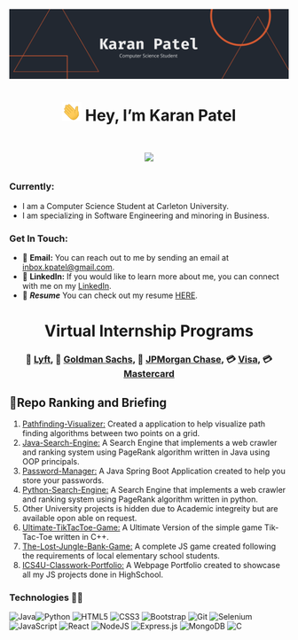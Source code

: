<img src="LinkedIn Banner.png"/>

<h1 align="center">
<img width="35" src="https://github.com/1999AZZAR/1999AZZAR/blob/main/resources/img/waving.gif"> Hey, I’m Karan Patel
<h1>

<!-- Typing SVG by DenverCoder1 - https://github.com/DenverCoder1/readme-typing-svg -->
<p align="center">
  <a href="https://github.com/DenverCoder1/readme-typing-svg"><img src="https://readme-typing-svg.herokuapp.com?size=30&color=808080&center=true&vCenter=true&lines=Computer+Science+Student;Software+Developer"></a>
</p>

<!-- Social icons section -->
<!-- <p align="center">
  
</p> -->

<!-- <br/> -->

### Currently:
- I am a Computer Science Student at Carleton University. 
- I am specializing in Software Engineering and minoring in Business.

### Get In Touch:
- :email: **Email:** You can reach out to me by sending an email at inbox.kpatel@gmail.com. 
- 🤵 **LinkedIn:** If you would like to learn more about me, you can connect with me on my [LinkedIn](https://www.linkedin.com/in/karanpatel1501/).
- 📄 ***Resume*** You can check out my resume [HERE](https://karanpatel-15.github.io/Personal-Portfolio/assets/pdf/Karan_Patel_Resume.pdf).
<!-- - :globe_with_meridians:	**Personal Website:** (Currently Under Development) Check out my website [HERE](https://karanpatel.vercel.app/). The code is also avalible in this github repo: [Personal-Portfolio](https://github.com/Karanpatel-15/Personal-Portfolio) -->
  
<div align="center">
  <h1> Virtual Internship Programs</h1>
  
### :blue_car: [Lyft](https://github.com/Karanpatel-15/Lyft-Virtual-Internship-Program), :bank: [Goldman Sachs](https://github.com/Karanpatel-15/Goldman-Sachs-Virtual-Internship-Program), :bank: [JPMorgan Chase](https://github.com/Karanpatel-15/JPMorgan-Chase-Virtual-Internship-Program), :credit_card:	[Visa](https://github.com/Karanpatel-15/Visa-Virtual-Internship-Program), :credit_card:	[Mastercard](https://github.com/Karanpatel-15/Mastercard-Virtual-Internship-Program)
</div>

## 💯Repo Ranking and Briefing 
1. [Pathfinding-Visualizer:](https://github.com/Karanpatel-15/Pathfinding-Visualizer) Created a application to help visualize path finding algorithms between two points on a grid.
2. [Java-Search-Engine:](https://github.com/Karanpatel-15/Java-Search-Engine) A Search Engine that implements a web crawler and ranking system using PageRank algorithm written in Java using OOP principals.
3. [Password-Manager:](https://github.com/Karanpatel-15/Password-Manager) A Java Spring Boot Application created to help you store your passwords.
4. [Python-Search-Engine:](https://github.com/Karanpatel-15/Python-Search-Engine) A Search Engine that implements a web crawler and ranking system using PageRank algorithm written in python.
5. Other University projects is hidden due to Academic integreity but are available opon able on request. 
6. [Ultimate-TikTacToe-Game:](https://github.com/Karanpatel-15/Ultimate-TikTacToe-Game) A Ultimate Version of the simple game Tik-Tac-Toe written in C++.  
7. [The-Lost-Jungle-Bank-Game:](https://github.com/Karanpatel-15/The-Lost-Jungle-Bank-Game) A complete JS game created following the requirements of local elementary school students. 
8. [ICS4U-Classwork-Portfolio:](https://github.com/Karanpatel-15/ICS4U-Classwork-Portfolio) A Webpage Portfolio created to showcase all my JS projects done in HighSchool. 

### Technologies 👨‍💻

<img alt="Java" src="https://img.shields.io/badge/java-%23ED8B00.svg?&style=for-the-badge&logo=java&logoColor=white"/><img alt="Python" src="https://img.shields.io/badge/python%20-%2314354C.svg?&style=for-the-badge&logo=python&logoColor=white"/> 
<img alt="HTML5" src="https://img.shields.io/badge/html5%20-%23E34F26.svg?&style=for-the-badge&logo=html5&logoColor=white"/>
<img alt="CSS3" src="https://img.shields.io/badge/css3%20-%231572B6.svg?&style=for-the-badge&logo=css3&logoColor=white"/>
<img alt="Bootstrap" src="https://img.shields.io/badge/bootstrap%20-%23563D7C.svg?&style=for-the-badge&logo=bootstrap&logoColor=white"/>
<img alt="Git" src="https://img.shields.io/badge/git%20-%23F05033.svg?&style=for-the-badge&logo=git&logoColor=white"/>
<img alt="Selenium" src="https://img.shields.io/badge/Selenium-43B02A?style=for-the-badge&logo=Selenium&logoColor=white"/>
<img alt="JavaScript" src="https://img.shields.io/badge/javascript%20-%23323330.svg?&style=for-the-badge&logo=javascript&logoColor=%23F7DF1E"/>
<img alt="React" src="https://img.shields.io/badge/react%20-%2320232a.svg?&style=for-the-badge&logo=react&logoColor=%2361DAFB"/>
<img alt="NodeJS" src="https://img.shields.io/badge/node.js%20-%2343853D.svg?&style=for-the-badge&logo=node.js&logoColor=white"/> 
<img alt="Express.js" src="https://img.shields.io/badge/express.js%20-%23404d59.svg?&style=for-the-badge"/>
<img alt="MongoDB" src ="https://img.shields.io/badge/MongoDB-%234ea94b.svg?&style=for-the-badge&logo=mongodb&logoColor=white"/>
<img alt="C" src="https://img.shields.io/badge/c%20-%2300599C.svg?&style=for-the-badge&logo=c&logoColor=white"/>
<!---
Karanpatel-15/Karanpatel-15 is a ✨ special ✨ repository because its `README.md` (this file) appears on your GitHub profile.
You can click the Preview link to take a look at your changes.
---> 
